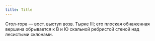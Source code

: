 ```yaml
---
title: Title
---
```


Стол-гора — вост. выступ возв. Тырке III; его плоская обнаженная вершина
обрывается к В и Ю скальной ребристой стеной над лесистыми склонами.
